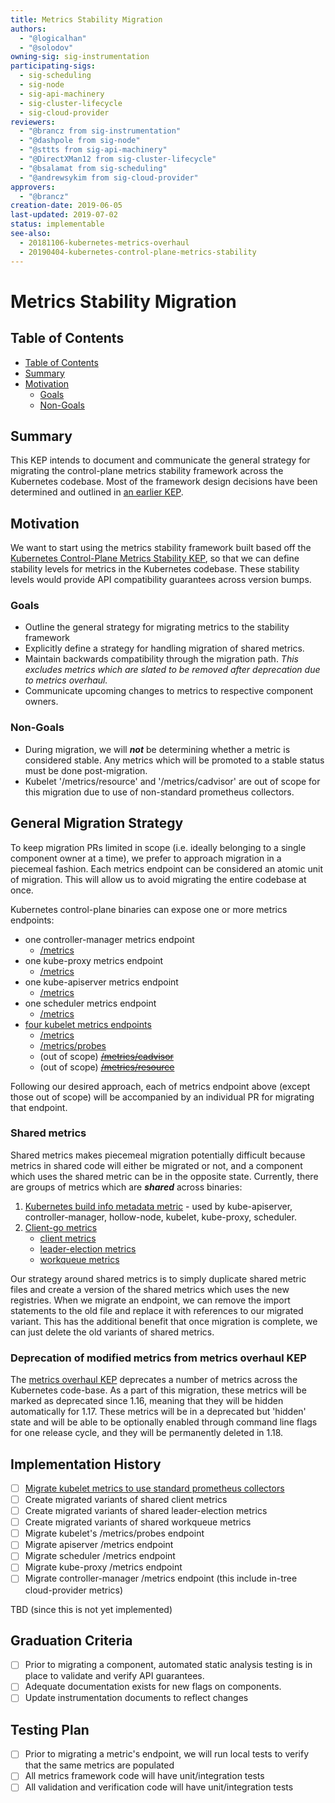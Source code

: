 ```yaml
---
title: Metrics Stability Migration
authors:
  - "@logicalhan"
  - "@solodov"
owning-sig: sig-instrumentation
participating-sigs:
  - sig-scheduling
  - sig-node
  - sig-api-machinery
  - sig-cluster-lifecycle
  - sig-cloud-provider
reviewers:
  - "@brancz from sig-instrumentation"
  - "@dashpole from sig-node"
  - "@sttts from sig-api-machinery"
  - "@DirectXMan12 from sig-cluster-lifecycle"
  - "@bsalamat from sig-scheduling"
  - "@andrewsykim from sig-cloud-provider"
approvers:
  - "@brancz"
creation-date: 2019-06-05
last-updated: 2019-07-02
status: implementable
see-also:
  - 20181106-kubernetes-metrics-overhaul
  - 20190404-kubernetes-control-plane-metrics-stability
---
```


# Metrics Stability Migration

## Table of Contents

* [Table of Contents](#table-of-contents)
* [Summary](#summary)
* [Motivation](#motivation)
    * [Goals](#goals)
    * [Non-Goals](#non-goals)


## Summary

This KEP intends to document and communicate the general strategy for migrating the control-plane metrics stability framework across the Kubernetes codebase. Most of the framework design decisions have been determined and outlined in [an earlier KEP](https://github.com/kubernetes/enhancements/blob/master/keps/sig-instrumentation/20190404-kubernetes-control-plane-metrics-stability.md).

## Motivation

We want to start using the metrics stability framework built based off the [Kubernetes Control-Plane Metrics Stability KEP](https://github.com/kubernetes/enhancements/blob/master/keps/sig-instrumentation/20190404-kubernetes-control-plane-metrics-stability.md), so that we can define stability levels for metrics in the Kubernetes codebase. These stability levels would provide API compatibility guarantees across version bumps.

### Goals

 * Outline the general strategy for migrating metrics to the stability framework
 * Explicitly define a strategy for handling migration of shared metrics.
 * Maintain backwards compatibility through the migration path. *This excludes metrics which are slated to be removed after deprecation due to metrics overhaul.*
 * Communicate upcoming changes to metrics to respective component owners.

### Non-Goals

* During migration, we will __*not*__ be determining whether a metric is considered stable. Any metrics which will be promoted to a stable status must be done post-migration.
* Kubelet '/metrics/resource' and '/metrics/cadvisor' are out of scope for this migration due to use of non-standard prometheus collectors.

## General Migration Strategy

To keep migration PRs limited in scope (i.e. ideally belonging to a single component owner at a time), we prefer to approach migration in a piecemeal fashion. Each metrics endpoint can be considered an atomic unit of migration. This will allow us to avoid migrating the entire codebase at once.

Kubernetes control-plane binaries can expose one or more metrics endpoints:

* one controller-manager metrics endpoint
    * [/metrics](https://github.com/kubernetes/kubernetes/blob/release-1.15/cmd/controller-manager/app/serve.go#L65)
* one kube-proxy metrics endpoint
    * [/metrics](https://github.com/kubernetes/kubernetes/blob/release-1.15/cmd/kube-proxy/app/server.go#L570)
* one kube-apiserver metrics endpoint
    * [/metrics](https://github.com/kubernetes/kubernetes/blob/release-1.15/staging/src/k8s.io/apiserver/pkg/server/routes/metrics.go#L36)
* one scheduler metrics endpoint
    * [/metrics](https://github.com/kubernetes/kubernetes/blob/release-1.15/cmd/kube-scheduler/app/server.go#L289)
* [four kubelet metrics endpoints](https://github.com/kubernetes/kubernetes/blob/release-1.15/staging/src/k8s.io/apiserver/pkg/server/routes/metrics.go#L36)
    * [/metrics](https://github.com/kubernetes/kubernetes/blob/release-1.15/pkg/kubelet/server/server.go#L299)
    * [/metrics/probes](https://github.com/kubernetes/kubernetes/blob/release-1.15/pkg/kubelet/server/server.go#L329-L331)
    * (out of scope) ~~[/metrics/cadvisor](https://github.com/kubernetes/kubernetes/blob/release-1.15/pkg/kubelet/server/server.go#L315)~~
    * (out of scope) ~~[/metrics/resource](https://github.com/kubernetes/kubernetes/blob/release-1.15/pkg/kubelet/server/server.go#L321-L323)~~

Following our desired approach, each of metrics endpoint above (except those out of scope) will be accompanied by an individual PR for migrating that endpoint.

### Shared metrics

Shared metrics makes piecemeal migration potentially difficult because metrics in shared code will either be migrated or not, and a component which uses the shared metric can be in the opposite state. Currently, there are groups of metrics which are __*shared*__ across binaries:

1. [Kubernetes build info metadata metric](https://github.com/kubernetes/kubernetes/blob/release-1.15/pkg/version/prometheus/prometheus.go#L26-L38) - used by kube-apiserver, controller-manager, hollow-node, kubelet, kube-proxy, scheduler.
2. [Client-go metrics](https://github.com/kubernetes/kubernetes/blob/release-1.15/pkg/util/prometheusclientgo/adapters.go#L20-L24)
    * [client metrics](https://github.com/kubernetes/kubernetes/blob/release-1.15/pkg/client/metrics/prometheus/prometheus.go#L61-L66)
    * [leader-election metrics](https://github.com/kubernetes/kubernetes/blob/release-1.15/pkg/util/prometheusclientgo/leaderelection/adapter.go#L27-L29)
    * [workqueue metrics](https://github.com/kubernetes/kubernetes/blob/release-1.15/pkg/util/workqueue/prometheus/prometheus.go)

Our strategy around shared metrics is to simply duplicate shared metric files and create a version of the shared metrics which uses the new registries. When we migrate an endpoint, we can remove the import statements to the old file and replace it with references to our migrated variant. This has the additional benefit that once migration is complete, we can just delete the old variants of shared metrics.

### Deprecation of modified metrics from metrics overhaul KEP

The [metrics overhaul KEP](https://github.com/kubernetes/enhancements/blob/master/keps/sig-instrumentation/20181106-kubernetes-metrics-overhaul.md) deprecates a number of metrics across the Kubernetes code-base. As a part of this migration, these metrics will be marked as deprecated since 1.16, meaning that they will be hidden automatically for 1.17. These metrics will be in a deprecated but 'hidden' state and will be able to be optionally enabled through command line flags for one release cycle, and they will be permanently deleted in 1.18.

## Implementation History

- [ ] [Migrate kubelet metrics to use standard prometheus collectors](https://github.com/kubernetes/kubernetes/issues/79286)
- [ ] Create migrated variants of shared client metrics
- [ ] Create migrated variants of shared leader-election metrics
- [ ] Create migrated variants of shared workqueue metrics
- [ ] Migrate kubelet's /metrics/probes endpoint
- [ ] Migrate apiserver /metrics endpoint
- [ ] Migrate scheduler /metrics endpoint
- [ ] Migrate kube-proxy /metrics endpoint
- [ ] Migrate controller-manager /metrics endpoint (this include in-tree cloud-provider metrics)

TBD (since this is not yet implemented)

## Graduation Criteria

- [ ] Prior to migrating a component, automated static analysis testing is in place to validate and verify API guarantees.
- [ ] Adequate documentation exists for new flags on components.
- [ ] Update instrumentation documents to reflect changes

## Testing Plan

- [ ] Prior to migrating a metric's endpoint, we will run local tests to verify that the same metrics are populated
- [ ] All metrics framework code will have unit/integration tests
- [ ] All validation and verification code will have unit/integration tests
